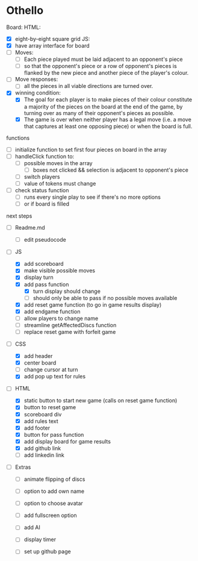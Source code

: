 # Othello

Board:
HTML:

- [x] eight-by-eight square grid
  JS:
- [x] have array interface for board
- [ ] Moves:
  - [ ] Each piece played must be laid adjacent to an opponent's piece
  - [ ] so that the opponent's piece or a row of opponent's pieces is flanked by the new piece and another piece of the player's colour.
- [ ] Move responses:
  - [ ] all the pieces in all viable directions are turned over.
- [x] winning condition:
  - [x] The goal for each player is to make pieces of their colour constitute a majority of the pieces on the board at the end of the game, by turning over as many of their opponent's pieces as possible.
  - [x] The game is over when neither player has a legal move (i.e. a move that captures at least one opposing piece) or when the board is full.

functions

- [ ] initialize function to set first four pieces on board in the array
- [ ] handleClick function to:
  - [ ] possible moves in the array
    - [ ] boxes not clicked && selection is adjacent to opponent's piece
  - [ ] switch players
  - [ ] value of tokens must change
- [ ] check status function
  - [ ] runs every single play to see if there's no more options
  - [ ] or if board is filled

next steps
- [ ] Readme.md
    - [ ] edit pseudocode
- [ ] JS

  - [x] add scoreboard
  - [x] make visible possible moves
  - [x] display turn
  - [x] add pass function
    - [x] turn display should change
    - [ ] should only be able to pass if no possible moves available
  - [x] add reset game function (to go in game results display)
  - [x] add endgame function
  - [ ] allow players to change name
  - [ ] streamline getAffectedDiscs function
  - [ ] replace reset game with forfeit game 

- [ ] CSS

  - [x] add header
  - [x] center board
  - [ ] change cursor at turn
  - [x] add pop up text for rules

- [ ] HTML

  - [x] static button to start new game (calls on reset game function)
  - [x] button to reset game
  - [x] scoreboard div
  - [x] add rules text
  - [x] add footer
  - [x] button for pass function
  - [x] add display board for game results
  - [x] add github link
  - [ ] add linkedin link

- [ ] Extras
  - [ ] animate flipping of discs
  - [ ] option to add own name
  - [ ] option to choose avatar
  - [ ] add fullscreen option
  - [ ] add AI 
  - [ ] display timer
  - [ ] set up github page



